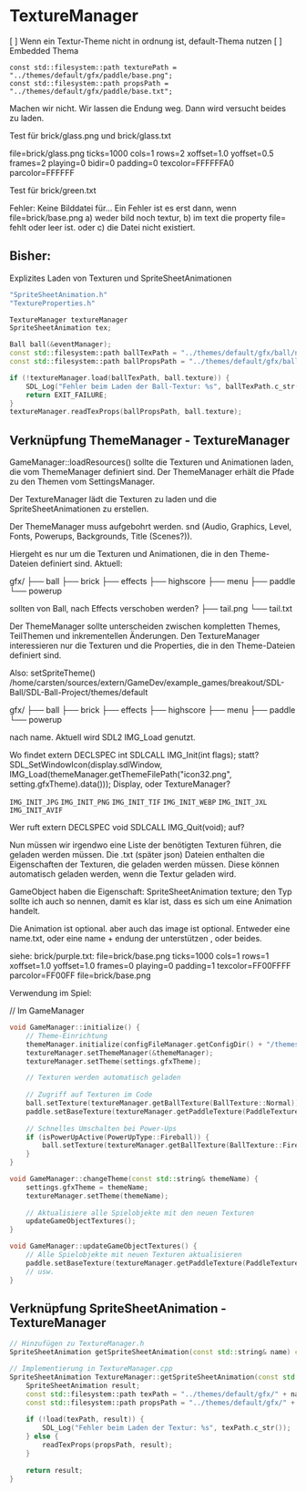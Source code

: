 # TextureManager

[ ] Wenn ein Textur-Theme nicht in ordnung ist, default-Thema nutzen
[ ] Embedded Thema

    const std::filesystem::path texturePath = "../themes/default/gfx/paddle/base.png";
    const std::filesystem::path propsPath = "../themes/default/gfx/paddle/base.txt";

Machen wir nicht. Wir lassen die Endung weg. Dann wird versucht beides zu laden.

Test für brick/glass.png und brick/glass.txt

file=brick/glass.png
ticks=1000
cols=1
rows=2
xoffset=1.0
yoffset=0.5
frames=2
playing=0
bidir=0
padding=0
texcolor=FFFFFFA0
parcolor=FFFFFF

Test für brick/green.txt

Fehler: Keine Bilddatei für...
Ein Fehler ist es erst dann, wenn file=brick/base.png a) weder bild noch textur, b) im text die property file= fehlt
oder leer ist. oder c) die Datei nicht existiert.

## Bisher:

Explizites Laden von Texturen und SpriteSheetAnimationen

```c++
"SpriteSheetAnimation.h"
"TextureProperties.h"

TextureManager textureManager
SpriteSheetAnimation tex;

Ball ball(&eventManager);
const std::filesystem::path ballTexPath = "../themes/default/gfx/ball/normal.png";
const std::filesystem::path ballPropsPath = "../themes/default/gfx/ball/normal.txt";

if (!textureManager.load(ballTexPath, ball.texture)) {
    SDL_Log("Fehler beim Laden der Ball-Textur: %s", ballTexPath.c_str());
    return EXIT_FAILURE;
}
textureManager.readTexProps(ballPropsPath, ball.texture);
```

## Verknüpfung ThemeManager - TextureManager

GameManager::loadResources() sollte die Texturen und Animationen laden, die vom ThemeManager definiert sind.
Der ThemeManager erhält die Pfade zu den Themen vom SettingsManager.

Der TextureManager lädt die Texturen zu laden und die SpriteSheetAnimationen zu erstellen.

Der ThemeManager muss aufgebohrt werden. snd (Audio, Graphics, Level, Fonts, Powerups, Backgrounds, Title (Scenes?)).

Hiergeht es nur um die Texturen und Animationen, die in den Theme-Dateien definiert sind.
Aktuell:

gfx/
├── ball
├── brick
├── effects
├── highscore
├── menu
├── paddle
└── powerup

sollten von Ball, nach Effects verschoben werden?
├── tail.png
└── tail.txt

Der ThemeManager sollte unterscheiden zwischen kompletten Themes, TeilThemen und inkrementellen Änderungen.
Den TextureManager interessieren nur die Texturen und die Properties, die in den Theme-Dateien definiert sind.

Also: setSpriteTheme()
/home/carsten/sources/extern/GameDev/example_games/breakout/SDL-Ball/SDL-Ball-Project/themes/default

gfx/
├── ball
├── brick
├── effects
├── highscore
├── menu
├── paddle
└── powerup

nach name.
Aktuell wird SDL2 IMG_Load genutzt.

Wo findet extern DECLSPEC int SDLCALL IMG_Init(int flags); statt?
SDL_SetWindowIcon(display.sdlWindow,
IMG_Load(themeManager.getThemeFilePath("icon32.png", setting.gfxTheme).data()));
Display, oder TextureManager?

`IMG_INIT_JPG`
`IMG_INIT_PNG`
`IMG_INIT_TIF`
`IMG_INIT_WEBP`
`IMG_INIT_JXL`
`IMG_INIT_AVIF`

Wer ruft extern DECLSPEC void SDLCALL IMG_Quit(void); auf?

Nun müssen wir irgendwo eine Liste der benötigten Texturen führen, die geladen werden müssen.
Die .txt (später json) Dateien enthalten die Eigenschaften der Texturen, die geladen werden müssen.
Diese können automatisch geladen werden, wenn die Textur geladen wird.

GameObject haben die Eigenschaft: SpriteSheetAnimation texture;
den Typ sollte ich auch so nennen, damit es klar ist, dass es sich um eine Animation handelt.

Die Animation ist optional. aber auch das image ist optional.
Entweder eine name.txt, oder eine name + endung der unterstützen , oder beides.

siehe: brick/purple.txt:
file=brick/base.png
ticks=1000
cols=1
rows=1
xoffset=1.0
yoffset=1.0
frames=0
playing=0
padding=1
texcolor=FF00FFFF
parcolor=FF00FF
file=brick/base.png

Verwendung im Spiel:

// Im GameManager

```c++
void GameManager::initialize() {
    // Theme-Einrichtung
    themeManager.initialize(configFileManager.getConfigDir() + "/themes");
    textureManager.setThemeManager(&themeManager);
    textureManager.setTheme(settings.gfxTheme);

    // Texturen werden automatisch geladen
    
    // Zugriff auf Texturen im Code
    ball.setTexture(textureManager.getBallTexture(BallTexture::Normal));
    paddle.setBaseTexture(textureManager.getPaddleTexture(PaddleTexture::Base));
    
    // Schnelles Umschalten bei Power-Ups
    if (isPowerUpActive(PowerUpType::Fireball)) {
        ball.setTexture(textureManager.getBallTexture(BallTexture::Fireball));
    }
}

void GameManager::changeTheme(const std::string& themeName) {
    settings.gfxTheme = themeName;
    textureManager.setTheme(themeName);
    
    // Aktualisiere alle Spielobjekte mit den neuen Texturen
    updateGameObjectTextures();
}

void GameManager::updateGameObjectTextures() {
    // Alle Spielobjekte mit neuen Texturen aktualisieren
    paddle.setBaseTexture(textureManager.getPaddleTexture(PaddleTexture::Base));
    // usw.
}
```

## Verknüpfung SpriteSheetAnimation - TextureManager

```c++
// Hinzufügen zu TextureManager.h
SpriteSheetAnimation getSpriteSheetAnimation(const std::string& name) const;

// Implementierung in TextureManager.cpp
SpriteSheetAnimation TextureManager::getSpriteSheetAnimation(const std::string& name) const {
    SpriteSheetAnimation result;
    const std::filesystem::path texPath = "../themes/default/gfx/" + name + ".png";
    const std::filesystem::path propsPath = "../themes/default/gfx/" + name + ".txt";
    
    if (!load(texPath, result)) {
        SDL_Log("Fehler beim Laden der Textur: %s", texPath.c_str());
    } else {
        readTexProps(propsPath, result);
    }
    
    return result;
}
```
